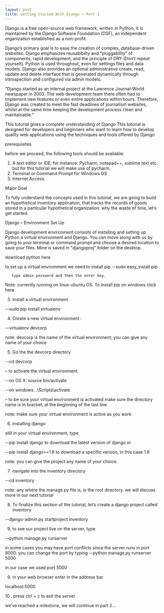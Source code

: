 ```yaml
---
layout: post
title: Getting Started With Django – Part 1
---
```


Django is a free open-source web framework, written in Python, It is maintained by the Django Software Foundation (DSF), an independent organization established as a non-profit.

Django’s primary goal is to ease the creation of complex, database-driven websites. Django emphasizes reusabibilty and “pluggability” of components, rapid development, and the principle of DRY (Don’t repeat yourselt). Python is used throughout, even for settings files and data models. Django also provides an optional administrative create, read, update and delete interface that is generated dynamically through introspection and configured via admin models.

“Django started as an internal project at the Lawrence Journal-World newspaper in 2003. The web development team there often had to implement new features or even entire applications within hours. Therefore, Django was created to meet the fast deadlines of journalism websites, whilst at the same time keeping the development process clean and maintainable.”

This tutorial gives a complete understanding of Django
This tutorial is designed for developers and beginners who want to learn how to develop quality web applications using the techniques and tools offered by Django

prerequisites

before we proceed, the following tools should be available:

1. A text editor or IDE; for instance: Pycharm, notepad++, sublime text etc. but for this tutorial we will make use of pycharm.
2. Terminal or Command Prompt for Windows OS
3. Internet Access.

Major Goal

To fully understand the concepts used in this tutorial, we are going to build an hypothetical inventory application, that tracks the records of goods stored in a particular hypothetical organization.
why the waste of time, let’s get started.



Django – Environment Set Up

Django development environment consists of installing and setting up Python a virtual environment and Django. You can move along with us by going to your terminal or command prompt and choose a desired location to save your files. Mine is saved in "djangoproj" folder on the desktop.

download python here

to set up a virtual environment we need to install pip
--sudo easy_install pip

       type admin password and then the enter key.

Note: currently running on linux-ubuntu OS. To install pip on windows click here

3. Install a virtual environment

--sudo pip install virtualenv

4. Create a new virtual environment :

--virtualenv devcorp





note: devcorp is the name of the virtual environment; you can give any name of your choice

5.  Go the the devcorp directory

--cd devcorp

– to activate the virtual environment.

--on OS X: source bin/activate

--on windows: .\Scripts\activate

– to be sure your virtual environment is activated make sure the directory name is in bracket, at the beginning of the last line


note: make sure your virtual environment is active as you work

6.  installing django

still in your virtual environment, type

--pip install django to download the latest version of django or

--pip install django==1.8 to download a specific version, in this case 1.8

note: you can give the project any name of your choice.

7.  navigate into the inventory directory

--cd inventory

note: any where the manage.py file is, is the root directory. we will discuss more in our next tutorial



8. To finalize this section of the tutorial, let’s create a django project called inventory

--django-admin.py startproject inventory



9. to see our project live on the server, type

--python manage.py runserver

in some cases you may have port conflicts since the server runs in port 8000.
you can change the port by typing
--python manage.py runserver 5000

in our case we used port 5000


9. in your web browser enter in the address bar

  localhost:5000


10 . press ctrl + c to exit the server

we’ve reached a milestone, we will continue in part 2...
